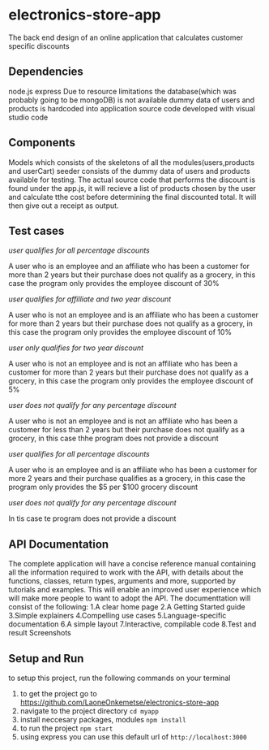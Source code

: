 # electronics-store-app
The back end design of an online application that calculates customer specific discounts

## Dependencies
node.js
express
Due to resource limitations the database(which was probably going to be mongoDB) is not available
dummy data of users and products is hardcoded into application source code
developed with visual studio code

## Components
Models which consists of the skeletons of all the modules(users,products and userCart)
seeder consists of the dummy data of users and products available for testing.
The actual source code that performs the discount is found under the app.js, it will recieve a list of products chosen by the user and calculate tthe cost before determining the final discounted total. It will then give out a receipt as output.

## Test cases
*user qualifies for all percentage discounts*

A user who is an employee and an affiliate who has been a customer for more than 2 years but their purchase does not qualify as a grocery, in this case the program only provides the employee discount of 30% 
 
*user qualifies for affilliate and two year discount*

A user who is not an employee and is an affiliate who has been a customer for more than 2 years but their purchase does not qualify as a grocery, in this case the program only provides the  employee discount of 10% 
  
*user only qualifies for two year discount* 

A user who is not an employee and is not an affiliate who has been a customer for more than 2 years but their purchase does not qualify as a grocery, in this case the program only provides the employee discount of 5%  
     
*user does not qualify for any percentage discount*

A user who is not an employee and is not an affiliate who has been a customer for less than 2 years but their purchase does not qualify as a grocery, in this case thhe program does not provide a discount  
    
*user qualifies for all percentage discounts*

A user who is an employee and is an affiliate who has been a customer for more 2 years and their purchase qualifies as a grocery, in this case the program only provides the $5 per $100 grocery discount    
 
*user does not qualify for any percentage discount*

In tis case te program does not provide a discount


## API Documentation
The complete application will have a concise reference manual containing all the information required to work with the API, with details about the functions, classes, return types, arguments and more, supported by tutorials and examples. This will enable an improved user experience which will make more people to want to adopt the API.
The documenttation will consist of the following:
1.A clear home page 
2.A Getting Started guide 
3.Simple explainers 
4.Compelling use cases 
5.Language-specific documentation 
6.A simple layout 
7.Interactive, compilable code 
8.Test and result Screenshots

## Setup and Run
to setup this project, run the following commands on your terminal

1. to get the project go to https://github.com/LaoneOnkemetse/electronics-store-app
2. navigate to the project directory `cd myapp`
3. install neccesary packages, modules `npm install`
4. to run the project `npm start`
5. using express you can use this default url of `http://localhost:3000`


